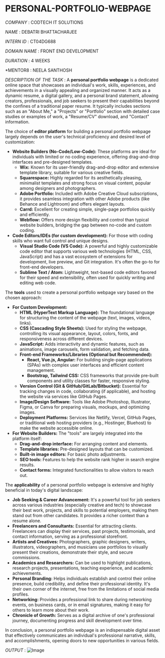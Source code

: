 # PERSONAL-PORTFOLIO-WEBPAGE

*COMPANY* : CODTECH IT SOLUTIONS

*NAME* : DEBATRI BHATTACHARJEE

*INTERN ID* : CT04DG688

*DOMAIN NAME* : FRONT END DEVELOPMENT

*DURATION* : 4 WEEKS

*MENTOR8 : NEELA SANTHOSH

*DESCRIPTION OF THE TASK* : A **personal portfolio webpage** is a dedicated online space that showcases an individual's work, skills, experiences, and achievements in a visually appealing and organized manner. It acts as a dynamic resume, a digital gallery, and a personal brand statement, allowing creators, professionals, and job seekers to present their capabilities beyond the confines of a traditional paper resume. It typically includes sections such as an "About Me," a "Projects" or "Portfolio" section with detailed case studies or examples of work, a "Resume/CV" download, and "Contact" information.

The choice of **editor platform** for building a personal portfolio webpage largely depends on the user's technical proficiency and desired level of customization:

* **Website Builders (No-Code/Low-Code):** These platforms are ideal for individuals with limited or no coding experience, offering drag-and-drop interfaces and pre-designed templates.
    * **Wix:** Known for its user-friendly drag-and-drop editor and extensive template library, suitable for various creative fields.
    * **Squarespace:** Highly regarded for its aesthetically pleasing, minimalist templates and strong focus on visual content, popular among designers and photographers.
    * **Adobe Portfolio:** Included with Adobe Creative Cloud subscriptions, it provides seamless integration with other Adobe products (like Behance and Lightroom) and offers elegant layouts.
    * **Carrd:** Excellent for creating simple, single-page portfolios quickly and efficiently.
    * **Webflow:** Offers more design flexibility and control than typical website builders, bridging the gap between no-code and custom coding.
* **Code Editors/IDEs (for custom development):** For those with coding skills who want full control and unique designs.
    * **Visual Studio Code (VS Code):** A powerful and highly customizable code editor that supports various web technologies (HTML, CSS, JavaScript) and has a vast ecosystem of extensions for development, live preview, and Git integration. It's often the go-to for front-end developers.
    * **Sublime Text / Atom:** Lightweight, text-based code editors favored for their speed and extensibility, often used for quickly writing and editing web code.

The **tools** used to create a personal portfolio webpage vary based on the chosen approach:

* **For Custom Development:**
    * **HTML (HyperText Markup Language):** The foundational language for structuring the content of the webpage (text, images, videos, links).
    * **CSS (Cascading Style Sheets):** Used for styling the webpage, controlling its visual appearance, layout, colors, fonts, and responsiveness across different devices.
    * **JavaScript:** Adds interactivity and dynamic features, such as animations, image carousels, form validation, and fetching data.
    * **Front-end Frameworks/Libraries (Optional but Recommended):**
        * **React, Vue.js, Angular:** For building single-page applications (SPAs) with complex user interfaces and efficient content management.
        * **Bootstrap, Tailwind CSS:** CSS frameworks that provide pre-built components and utility classes for faster, responsive styling.
    * **Version Control (Git & GitHub/GitLab/Bitbucket):** Essential for tracking changes in code, collaborating (if applicable), and hosting the website via services like GitHub Pages.
    * **Image/Design Software:** Tools like Adobe Photoshop, Illustrator, Figma, or Canva for preparing visuals, mockups, and optimizing images.
    * **Deployment Platforms:** Services like Netlify, Vercel, GitHub Pages, or traditional web hosting providers (e.g., Hostinger, Bluehost) to make the website accessible online.
* **For Website Builders:** The "tools" are largely integrated into the platform itself:
    * **Drag-and-drop interface:** For arranging content and elements.
    * **Template libraries:** Pre-designed layouts that can be customized.
    * **Built-in image editors:** For basic photo adjustments.
    * **SEO tools:** Features to help the website rank higher in search engine results.
    * **Contact forms:** Integrated functionalities to allow visitors to reach out.

The **applicability** of a personal portfolio webpage is extensive and highly beneficial in today's digital landscape:

* **Job Seeking & Career Advancement:** It's a powerful tool for job seekers across various industries (especially creative and tech) to showcase their best work, projects, and skills to potential employers, making them stand out from other candidates. It provides a richer context than a resume alone.
* **Freelancers and Consultants:** Essential for attracting clients. Freelancers can display their services, past projects, testimonials, and contact information, serving as a professional storefront.
* **Artists and Creatives:** Photographers, graphic designers, writers, illustrators, videographers, and musicians use portfolios to visually present their creations, demonstrate their style, and secure commissions.
* **Academics and Researchers:** Can be used to highlight publications, research projects, presentations, teaching experience, and academic achievements.
* **Personal Branding:** Helps individuals establish and control their online presence, build credibility, and define their professional identity. It's their own corner of the internet, free from the limitations of social media profiles.
* **Networking:** Provides a professional link to share during networking events, on business cards, or in email signatures, making it easy for others to learn more about their work.
* **Chronicle of Growth:** Serves as a digital archive of one's professional journey, documenting progress and skill development over time.

In conclusion, a personal portfolio webpage is an indispensable digital asset that effectively communicates an individual's professional narrative, skills, and accomplishments, opening doors to new opportunities in various fields.

*OUTPUT* : ![Image](https://github.com/user-attachments/assets/ae7653d4-d134-49b4-90a9-3d62ad806e32)
